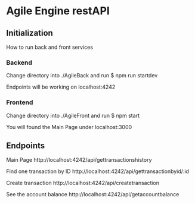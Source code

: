 # Agile Engine restAPI 

## Initialization

How to run back and front services

### Backend

Change directory into ./AgileBack and run $ npm run startdev

Endpoints will be working on localhost:4242

### Frontend

Change directory into ./AgileFront and run $ npm start

You will found the Main Page under localhost:3000

## Endpoints

Main Page
http://localhost:4242/api/gettransactionshistory

Find one transaction by ID
http://localhost:4242/api/gettransactionbyid/:id

Create transaction
http://localhost:4242/api/createtransaction

See the account balance
http://localhost:4242/api/getaccountbalance